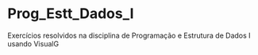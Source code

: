 # Prog_Estt_Dados_I
Exercícios resolvidos na disciplina de Programação e Estrutura de Dados I usando VisualG
